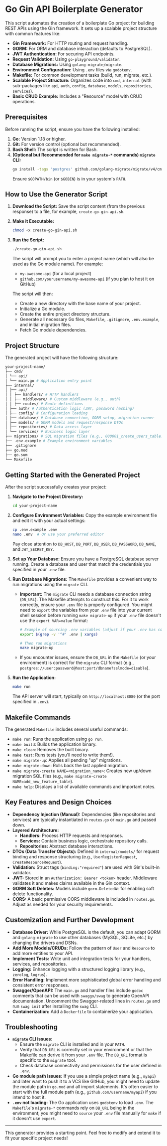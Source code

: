 # Go Gin API Boilerplate Generator

This script automates the creation of a boilerplate Go project for building REST APIs using the Gin framework. It sets up a scalable project structure with common features like:

*   **Gin Framework:** For HTTP routing and request handling.
*   **GORM:** For ORM and database interaction (defaults to PostgreSQL).
*   **JWT Authentication:** For securing API endpoints.
*   **Request Validation:** Using `go-playground/validator`.
*   **Database Migrations:** Using `golang-migrate/migrate`.
*   **Environment Configuration:** Using `.env` files via `godotenv`.
*   **Makefile:** For common development tasks (build, run, migrate, etc.).
*   **Scalable Project Structure:** Organizes code into `cmd`, `internal` (with sub-packages like `api`, `auth`, `config`, `database`, `models`, `repositories`, `services`).
*   **Basic CRUD Example:** Includes a "Resource" model with CRUD operations.

## Prerequisites

Before running the script, ensure you have the following installed:

1.  **Go:** Version 1.18 or higher.
2.  **Git:** For version control (optional but recommended).
3.  **Bash Shell:** The script is written for Bash.
4.  **(Optional but Recommended for `make migrate-*` commands) `migrate` CLI:**
    ```bash
    go install -tags 'postgres' github.com/golang-migrate/migrate/v4/cmd/migrate@latest
    ```
    Ensure `$GOPATH/bin` (or `$GOBIN`) is in your system's `PATH`.

## How to Use the Generator Script

1.  **Download the Script:**
    Save the script content (from the previous response) to a file, for example, `create-go-gin-api.sh`.

2.  **Make it Executable:**
    ```bash
    chmod +x create-go-gin-api.sh
    ```

3.  **Run the Script:**
    ```bash
    ./create-go-gin-api.sh
    ```
    The script will prompt you to enter a project name (which will also be used as the Go module name). For example:
    *   `my-awesome-api` (for a local project)
    *   `github.com/yourusername/my-awesome-api` (if you plan to host it on GitHub)

    The script will then:
    *   Create a new directory with the base name of your project.
    *   Initialize a Go module.
    *   Create the entire project directory structure.
    *   Generate all necessary Go files, `Makefile`, `.gitignore`, `.env.example`, and initial migration files.
    *   Fetch Go module dependencies.

## Project Structure

The generated project will have the following structure:
```bash
your-project-name/
├── cmd/
│ └── api/
│ └── main.go # Application entry point
├── internal/
│ ├── api/
│ │ ├── handlers/ # HTTP handlers
│ │ ├── middleware/ # Custom middleware (e.g., auth)
│ │ ├── routes/ # Route definitions
│ ├── auth/ # Authentication logic (JWT, password hashing)
│ ├── config/ # Configuration loading
│ ├── database/ # Database connection, GORM setup, migration runner
│ ├── models/ # GORM models and request/response DTOs
│ ├── repositories/ # Data access layer
│ └── services/ # Business logic layer
├── migrations/ # SQL migration files (e.g., 000001_create_users_table.up.sql)
├── .env.example # Example environment variables
├── .gitignore
├── go.mod
├── go.sum
└── Makefile
```

## Getting Started with the Generated Project

After the script successfully creates your project:

1.  **Navigate to the Project Directory:**
    ```bash
    cd your-project-name
    ```

2.  **Configure Environment Variables:**
    Copy the example environment file and edit it with your actual settings:
    ```bash
    cp .env.example .env
    nano .env  # Or use your preferred editor
    ```
    Pay close attention to `DB_HOST`, `DB_PORT`, `DB_USER`, `DB_PASSWORD`, `DB_NAME`, and `JWT_SECRET_KEY`.

3.  **Set up Your Database:**
    Ensure you have a PostgreSQL database server running. Create a database and user that match the credentials you specified in your `.env` file.

4.  **Run Database Migrations:**
    The `Makefile` provides a convenient way to run migrations using the `migrate` CLI.
    *   **Important:** The `migrate` CLI needs a database connection string (`DB_URL`). The Makefile attempts to construct this. For it to work correctly, ensure your `.env` file is properly configured. You might need to `export` the variables from your `.env` file into your current shell session before running `make migrate-up` if your `.env` file doesn't use the `export VAR=value` format:
        ```bash
        # Example of sourcing .env variables (adjust if your .env has comments or empty lines)
        export $(grep -v '^#' .env | xargs)

        # Then run migrations
        make migrate-up
        ```
    *   If you encounter issues, ensure the `DB_URL` in the `Makefile` (or your environment) is correct for the `migrate` CLI format (e.g., `postgres://user:password@host:port/dbname?sslmode=disable`).

5.  **Run the Application:**
    ```bash
    make run
    ```
    The API server will start, typically on `http://localhost:8080` (or the port specified in `.env`).

## Makefile Commands

The generated `Makefile` includes several useful commands:

*   `make run`: Runs the application using `go run`.
*   `make build`: Builds the application binary.
*   `make clean`: Removes the built binary.
*   `make test`: Runs tests (you'll need to write them!).
*   `make migrate-up`: Applies all pending "up" migrations.
*   `make migrate-down`: Rolls back the last applied migration.
*   `make migrate-create NAME=<migration_name>`: Creates new up/down migration SQL files (e.g., `make migrate-create NAME=add_new_feature_table`).
*   `make help`: Displays a list of available commands and important notes.

## Key Features and Design Choices

*   **Dependency Injection (Manual):** Dependencies (like repositories and services) are typically instantiated in `routes.go` or `main.go` and passed down.
*   **Layered Architecture:**
    *   **Handlers:** Process HTTP requests and responses.
    *   **Services:** Contain business logic, orchestrate repository calls.
    *   **Repositories:** Abstract database interactions.
*   **DTOs (Data Transfer Objects):** Defined in `internal/models/` for request binding and response structuring (e.g., `UserRegisterRequest`, `CreateResourceRequest`).
*   **Validation:** Struct tags (`binding:"required"`) are used with Gin's built-in validator.
*   **JWT:** Stored in an `Authorization: Bearer <token>` header. Middleware validates it and makes claims available in the Gin context.
*   **GORM Soft Deletes:** Models include `gorm.DeletedAt` for enabling soft delete functionality.
*   **CORS:** A basic permissive CORS middleware is included in `routes.go`. Adjust as needed for your security requirements.

## Customization and Further Development

*   **Database Driver:** While PostgreSQL is the default, you can adapt GORM and `golang-migrate` to use other databases (MySQL, SQLite, etc.) by changing the drivers and DSNs.
*   **Add More Models/CRUDs:** Follow the pattern of `User` and `Resource` to add more entities to your API.
*   **Implement Tests:** Write unit and integration tests for your handlers, services, and repositories.
*   **Logging:** Enhance logging with a structured logging library (e.g., `zerolog`, `logrus`).
*   **Error Handling:** Implement more sophisticated global error handling and consistent error responses.
*   **Swagger/OpenAPI:** The `main.go` and handler files include `godoc` comments that can be used with `swaggo/swag` to generate OpenAPI documentation. Uncomment the Swagger-related lines in `routes.go` and run `swag init` after installing the `swag` CLI.
*   **Containerization:** Add a `Dockerfile` to containerize your application.

## Troubleshooting

*   **`migrate` CLI issues:**
    *   Ensure the `migrate` CLI is installed and in your `PATH`.
    *   Verify that `DB_URL` is correctly set in your environment or that the Makefile can derive it from your `.env` file. The `DB_URL` format is specific to the `migrate` tool.
    *   Check database connectivity and permissions for the user defined in `.env`.
*   **Go module path issues:** If you use a simple project name (e.g., `myapi`) and later want to push it to a VCS like GitHub, you might need to update the module path in `go.mod` and all import statements. It's often easier to start with the full module path (e.g., `github.com/username/myapi`) if you intend to host it.
*   **`.env` not loading:** The Go application uses `godotenv` to load `.env`. The `Makefile`'s `migrate-*` commands rely on `DB_URL` being in the environment; you might need to `source` your `.env` file manually for `make` if it doesn't use `export`.

---

This generator provides a starting point. Feel free to modify and extend it to fit your specific project needs!